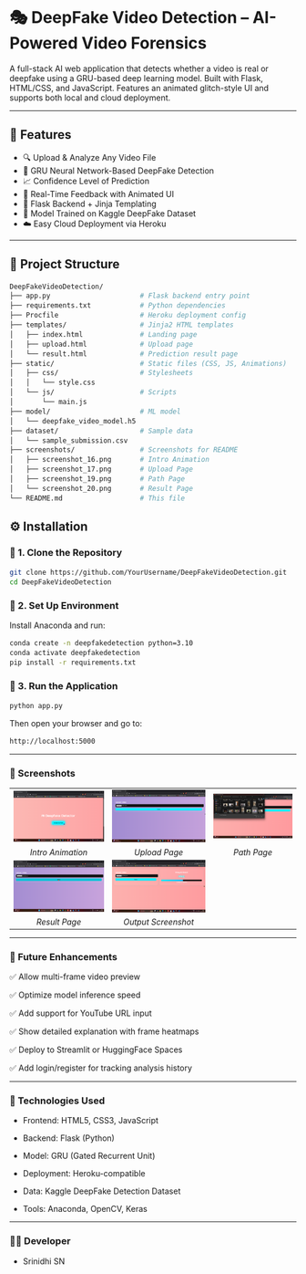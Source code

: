 # 🎭 DeepFake Video Detection – AI-Powered Video Forensics  

A full-stack AI web application that detects whether a video is real or deepfake using a GRU-based deep learning model. Built with Flask, HTML/CSS, and JavaScript. Features an animated glitch-style UI and supports both local and cloud deployment.

---

## 🚀 Features  

- 🔍 Upload & Analyze Any Video File  
- 🧠 GRU Neural Network-Based DeepFake Detection  
- 📈 Confidence Level of Prediction  
- 📸 Real-Time Feedback with Animated UI  
- 🧰 Flask Backend + Jinja Templating  
- 💾 Model Trained on Kaggle DeepFake Dataset  
- ☁️ Easy Cloud Deployment via Heroku  

---

## 📂 Project Structure  

```bash
DeepFakeVideoDetection/
├── app.py                      # Flask backend entry point  
├── requirements.txt            # Python dependencies  
├── Procfile                    # Heroku deployment config  
├── templates/                  # Jinja2 HTML templates  
│   ├── index.html              # Landing page  
│   ├── upload.html             # Upload page  
│   └── result.html             # Prediction result page  
├── static/                     # Static files (CSS, JS, Animations)  
│   ├── css/                    # Stylesheets  
│   │   └── style.css  
│   └── js/                     # Scripts  
│       └── main.js  
├── model/                      # ML model  
│   └── deepfake_video_model.h5  
├── dataset/                    # Sample data  
│   └── sample_submission.csv  
├── screenshots/                # Screenshots for README  
│   ├── screenshot_16.png       # Intro Animation  
│   ├── screenshot_17.png       # Upload Page  
│   ├── screenshot_19.png       # Path Page  
│   └── screenshot_20.png       # Result Page  
└── README.md                   # This file
```
## ⚙️ Installation  

### 🔹 1. Clone the Repository  

```bash
git clone https://github.com/YourUsername/DeepFakeVideoDetection.git  
cd DeepFakeVideoDetection
```
### 🔹 2. Set Up Environment  

Install Anaconda and run:

```bash
conda create -n deepfakedetection python=3.10  
conda activate deepfakedetection  
pip install -r requirements.txt
```
### 🔹 3. Run the Application


```bash
python app.py
```
Then open your browser and go to:
```bash
http://localhost:5000
```

---


### 📸 Screenshots

<table align="center">
  <tr>
    <td><img src="screenshots/Screenshot (16).png" width="300"/></td>
    <td><img src="screenshots/Screenshot (17).png" width="300"/></td>
    <td><img src="screenshots/Screenshot (19).png" width="300"/></td>
  </tr>
  <tr align="center">
    <td><em>Intro Animation</em></td>
    <td><em>Upload Page</em></td>
    <td><em>Path Page</em></td>
  </tr>
  <tr>
    <td><img src="screenshots/Screenshot (20).png" width="300"/></td>
    <td><img src="screenshots/Screenshot (21).png" width="300"/></td>
  </tr>
  <tr align="center">
    <td><em>Result Page</em></td>
    <td><em>Output Screenshot</em></td>
  </tr>
</table>


---

### 🔮 Future Enhancements
✅ Allow multi-frame video preview

✅ Optimize model inference speed

✅ Add support for YouTube URL input

✅ Show detailed explanation with frame heatmaps

✅ Deploy to Streamlit or HuggingFace Spaces

✅ Add login/register for tracking analysis history

---

### 🧠 Technologies Used

- Frontend: HTML5, CSS3, JavaScript

- Backend: Flask (Python)

- Model: GRU (Gated Recurrent Unit)

- Deployment: Heroku-compatible

- Data: Kaggle DeepFake Detection Dataset

- Tools: Anaconda, OpenCV, Keras

---
### 👨‍💻 Developer
- Srinidhi SN
